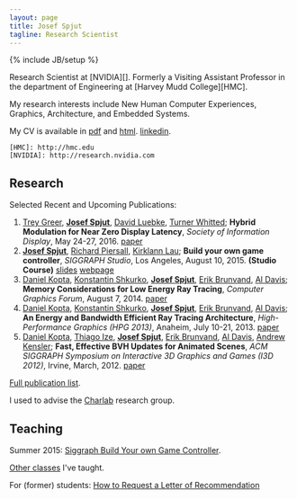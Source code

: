 ```yaml
---
layout: page
title: Josef Spjut
tagline: Research Scientist
---
```

{% include JB/setup %}

Research Scientist at [NVIDIA][]. Formerly a Visiting Assistant Professor in the department of Engineering at [Harvey Mudd College][HMC].

My research interests include New Human Computer Experiences, Graphics, Architecture, and Embedded Systems. 

My CV is available in [pdf](files/cv.pdf) and [html](cv).
[linkedin](https://www.linkedin.com/in/josefspjut).

    [HMC]: http://hmc.edu
    [NVIDIA]: http://research.nvidia.com

## Research

Selected Recent and Upcoming Publications:

1.  [Trey Greer][tgreer], **[Josef Spjut][jspjut]**, [David Luebke][dluebke], [Turner Whitted][jtw];
**Hybrid Modulation for Near Zero Display Latency**,
*Society of Information Display*,
May 24-27, 2016.
[paper](None)
1.  **[Josef Spjut][jspjut]**, [Richard Piersall][rpiersall], [Kirklann Lau][klau];
**Build your own game controller**,
*SIGGRAPH Studio*,
Los Angeles, August 10, 2015. **(Studio Course)**
[slides](http://josef.spjut.me/class/controllerCourseNotes.pdf)
[webpage](http://josef.spjut.me/class/game-controller)
1.  [Daniel Kopta][dkopta], [Konstantin Shkurko][kshkurko], **[Josef Spjut][jspjut]**, [Erik Brunvand][elb], [Al Davis][ald];
**Memory Considerations for Low Energy Ray Tracing**,
*Computer Graphics Forum*,
August 7, 2014.
[paper](http://onlinelibrary.wiley.com/doi/10.1111/cgf.12458/abstract?systemMessage=Wiley+Online+Library+will+be+disrupted+9th+Aug+from+10-2+BST+for+essential+maintenance.+Pay+Per+View+will+be+unavailable+from+10-6+BST.)
1.  [Daniel Kopta][dkopta], [Konstantin Shkurko][kshkurko], **[Josef Spjut][jspjut]**, [Erik Brunvand][elb], [Al Davis][ald];
**An Energy and Bandwidth Efficient Ray Tracing Architecture**,
*High-Performance Graphics (HPG 2013)*,
Anaheim, July 10-21, 2013.
[paper](http://www.cs.utah.edu/~dkopta/papers/hwrt_hpg13.pdf)
1.  [Daniel Kopta][dkopta], [Thiago Ize][tize], **[Josef Spjut][jspjut]**, [Erik Brunvand][elb], [Al Davis][ald], [Andrew Kensler][aek];
**Fast, Effective BVH Updates for Animated Scenes**,
*ACM SIGGRAPH Symposium on Interactive 3D Graphics and Games (I3D 2012)*,
Irvine, March, 2012.
[paper](http://www.cs.utah.edu/~thiago/papers/rotations.pdf)

   [klau]: None
   [skrupa]: None
   [kshkurko]: http://www.cs.utah.edu/~kshkurko/
   [rajeev]: http://www.cs.utah.edu/~rajeev
   [ald]: http://www.cs.utah.edu/~ald/
   [tize]: http://www.cs.utah.edu/~thiago
   [dluebke]: http://luebke.us/
   [sboulos]: http://graphics.stanford.edu/~boulos/research.htm
   [spugsley]: http://www.cs.utah.edu/~pugsley
   [abagaria]: None
   [tgreer]: https://research.nvidia.com/users/trey-greer
   [dnellans]: http://david.nellans.org
   [jspjut]: http://josef.spjut.me
   [sparker]: http://www.cs.utah.edu/~sparker
   [jtw]: https://research.nvidia.com/users/turner-whitted
   [skellis]: http://vis.caltech.edu/~skellis
   [nil]: http://www.cs.utah.edu/~nil
   [elb]: http://www.cs.utah.edu/~elb/
   [jsung]: None
   [afishberg]: None
   [dkopta]: http://www.cs.utah.edu/~dkopta/
   [rpiersall]: None
   [fhannan]: None
   [estorm]: None
   [aek]: http://www.cs.utah.edu/~aek
   [dhpark]: http://web.eecs.umich.edu/~dohypark/


[Full publication list](research).

I used to advise the [Charlab](http://charlab.github.io/) research group.

## Teaching

Summer 2015: [Siggraph Build Your own Game Controller](class/game-controller).

[Other classes](teaching) I've taught.

For (former) students: [How to Request a Letter of Recommendation](recs)

